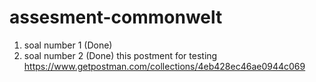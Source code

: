 # assesment-commonwelt

1. soal number 1 (Done)
2. soal number 2 (Done)
this postment for testing https://www.getpostman.com/collections/4eb428ec46ae0944c069 
